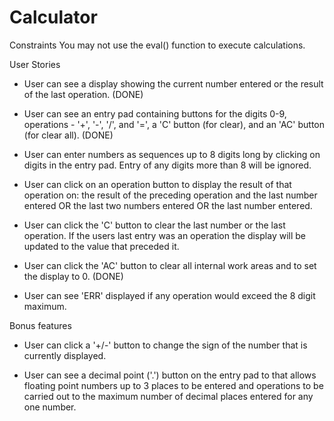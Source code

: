# Calculator

Constraints
You may not use the eval() function to execute calculations.

User Stories
- User can see a display showing the current number entered or the result of the last operation. (DONE)

- User can see an entry pad containing buttons for the digits 0-9, operations - '+', '-', '/', and '=', a 'C' button (for clear), and an 'AC' button (for clear all). (DONE)

- User can enter numbers as sequences up to 8 digits long by clicking on digits in the entry pad. Entry of any digits more than 8 will be ignored.

- User can click on an operation button to display the result of that operation on:
the result of the preceding operation and the last number entered OR the last two numbers entered OR the last number entered.

- User can click the 'C' button to clear the last number or the last operation. If the users last entry was an operation the display will be updated to the value that preceded it.

- User can click the 'AC' button to clear all internal work areas and to set the display to 0. (DONE)

- User can see 'ERR' displayed if any operation would exceed the 8 digit maximum.

Bonus features
- User can click a '+/-' button to change the sign of the number that is currently displayed.

- User can see a decimal point ('.') button on the entry pad to that allows floating point numbers up to 3 places to be entered and operations to be carried out to the maximum number of decimal places entered for any one number.